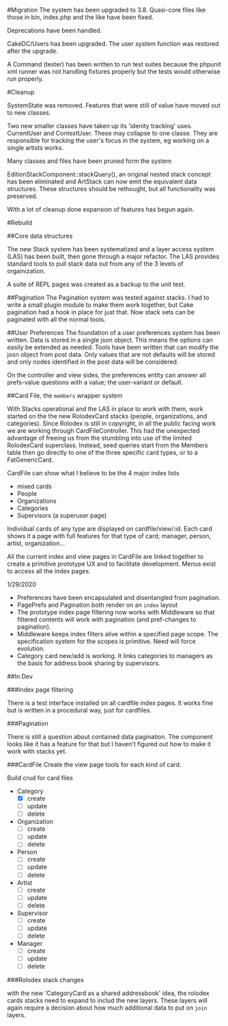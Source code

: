 #Migration
The system has been upgraded to 3.8. Quasi-core files like those in bin,
index.php and the like have been fixed.

Deprecations have been handled.

CakeDC/Users has been upgraded. The user system
function was restored after the upgrade.

A Command (tester) has been written to run test suites because the phpunit
xml runner was not handling fixtures properly but the tests would otherwise
run properly.

#Cleanup

SystemState was removed. Features that were still of value have moved out to new classes.

Two new smaller classes have taken up its 'idenity tracking' uses. CurrentUser and ContextUser. These may collapse to one classe. They are responsible for tracking the user's focus in the system, eg working on a single artists works.

Many classes and files have been pruned form the system

EditionStackComponent::stackQuery(), an original nested stack concept has been
eliminated and ArtStack can now emit the equivalent data structures. These
structures should be rethought, but all functionality was preserved.

With a lot of cleanup done expansion of features has begun again.

#Rebuild

##Core data structures

The new Stack system has been systematized and a layer access system (LAS) has been built, then gone through a major refactor. The LAS provides standard tools to pull stack data out from any of the 3 levels of orgainization.

A suite of REPL pages was created as a backup to the unit test.

##Pagination
The Pagination system was tested against stacks. I had to write a small plugin module to make them work together, but Cake pagination had a hook in place for just that. Now stack sets can be paginated with all the normal tools.

##User Preferences
The foundation of a user preferences system has been written. Data is stored in a single json object. This means the options can easily be extended as needed. Tools have been written that can modify the josn object from post data. Only values that are not defaults will be stored and only nodes identified in the post data will be considered.

On the controller and view sides, the preferences entity can answer all prefs-value questions with a value; the user-variant or default.

##Card File, the `members` wrapper system

With Stacks operational and the LAS in place to work with them, work started on the the new RolodexCard stacks (people, organizations, and categories). Since Rolodex is still in copyright, in all the public facing work we are working through CardFileController. This had the unexpected advantage of freeing us from the stumbling into use of the limited RolodexCard superclass. Instead, seed queries start from the Members table then go directly to one of the three specific card types, or to a FatGenericCard.

CardFile can show what I believe to be the 4 major index lists

* mixed cards
* People
* Organizations
* Categories
* Supervisors (a superuser page)

Individual cards of any type are displayed on cardfile/view/:id. Each card shows it a page with full features for that type of card; manager, person, artist, organization...

All the current index and view pages in CardFile are linked together to create a primitive prototype UX and to facilitate development. Menus exist to access all the index pages.

1/29/2020
- Preferences have been encapsulated and disentangled from pagination.
- PagePrefs and Pagination both render on an `index` layout
- The prototype index page filtering now works with Middleware so that filtered contents will work with pagination (and pref-changes to pagination).
- Middleware keeps index filters alive within a specified page scope. The specification system for the scopes is primitive. Need will force evolution.
- Category card new/add is working. It links categories to managers as the basis for address book sharing by supervisors.

##In Dev

###Index page filtering

There is a test interface installed on all cardfile index pages. It works fine but is written in a procedural way, just for cardfiles.

###Pagination

There is still a question about contained data pagination. The component looks like it has a feature for that but I haven't figured out how to make it work with stacks yet.

###CardFile
Create the view page tools for each kind of card.

Build crud for card files

- Category
  -[x] create
  -[ ] update
  -[ ] delete
- Organization
  -[ ] create
  -[ ] update
  -[ ] delete
- Person
  -[ ] create
  -[ ] update
  -[ ] delete
- Artist
  -[ ] create
  -[ ] update
  -[ ] delete
- Supervisor
  -[ ] create
  -[ ] update
  -[ ] delete
- Manager
  -[ ] create
  -[ ] update
  -[ ] delete

###Rolodex stack changes

with the new 'CategoryCard as a shared addressbook' idea, the rolodex cards stacks need to expand to includ the new layers. These layers will again require a decision about how much additional data to put on `join` layers.


